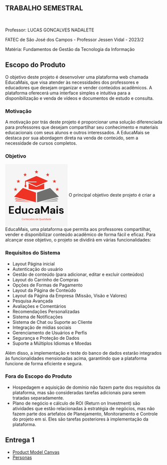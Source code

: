 ## TRABALHO SEMESTRAL 
<br>
<p>Professor: LUCAS GONCALVES NADALETE</p>
<p>FATEC de São José dos Campos - Professor Jessen Vidal - 2023/2</p>
<p>Matéria: Fundamentos de Gestão da Tecnologia da Informação</p>

## Escopo do Produto
O objetivo deste projeto é desenvolver uma plataforma web chamada EducaMais, que visa atender às necessidades dos professores e educadores que desejam organizar e vender conteúdos acadêmicos. A plataforma oferecerá uma interface simples e intuitiva para a disponibilização e venda de vídeos e documentos de estudo e consulta.

### Motivação
A motivação por trás deste projeto é proporcionar uma solução diferenciada para professores que desejam compartilhar seu conhecimento e materiais educacionais com seus alunos e outros interessados. A EducaMais se destaca por sua abordagem direta na venda de conteúdo, sem a necessidade de cursos completos.

### Objetivo
<img src="https://github.com/DanielaMeirelles/trabalho_semestral_FGTI/blob/main/642b3279307d4d0ea11d95da3eaa8e5b.png" align="center"/>
O principal objetivo deste projeto é criar a EducaMais, uma plataforma que permita aos professores compartilhar, vender e disponibilizar conteúdo acadêmico de forma fácil e eficaz. Para alcançar esse objetivo, o projeto se dividirá em várias funcionalidades:

### Requisitos do Sistema
- Layout Página inicial
- Autenticação do usuário
- Gestão de conteúdo (para adicionar, editar e excluir conteúdos)
- Layout do Carrinho de Compras
- Opções de Formas de Pagamento
- Layout da Página de Conteúdo
- Layout da Página da Empresa (Missão, Visão e Valores)
- Pesquisa Avançada
- Avaliações e Comentários
- Recomendações Personalizadas
- Sistema de Notificações
- Sistema de Chat ou Suporte ao Cliente
- Integração de mídias sociais
- Gerenciamento de Usuários e Perfis
- Segurança e Proteção de Dados
- Suporte a Múltiplos Idiomas e Moedas

Além disso, a implementação e teste do banco de dados estarão integrados às funcionalidades mensionadas acima, garantindo que a plataforma funcione de forma eficiente e segura.

### Fora do Escopo do Produto
- Hospedagem e aquisição de domínio não fazem parte dos requisitos da plataforma, mas são consideradas tarefas adicionais para serem tratadas separadamente.
- Plano de negócio e cálculo de ROI (Return on Investment) são atividades que estão relacionadas à estratégia de negócios, mas não fazem parte dos artefatos de Planejamento, Monitoramento e Controle do projeto em si. Eles são tarefas posteriores à implementação da plataforma.

## Entrega 1

- <a href="https://github.com/DanielaMeirelles/trabalho_semestral_FGTI/blob/main/Canvas/ProjectModelCanvasA1.pdf">Product Model Canvas</a>
- <a href="https://github.com/DanielaMeirelles/trabalho_semestral_FGTI/tree/main/Persona">Personas</a>

